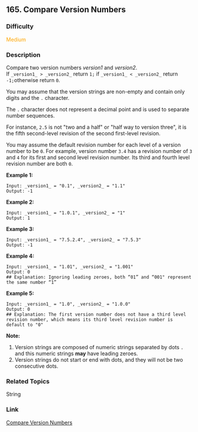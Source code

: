 ## 165. Compare Version Numbers
### Difficulty

 <font color=orange>Medium</font>

### Description

Compare two version numbers _version1_ and _version2_.  
If `_version1_ > _version2_` return `1;` if `_version1_ < _version2_` return
`-1;`otherwise return `0`.

You may assume that the version strings are non-empty and contain only digits
and the `.` character.

The `.` character does not represent a decimal point and is used to separate
number sequences.

For instance, `2.5` is not "two and a half" or "half way to version three", it
is the fifth second-level revision of the second first-level revision.

You may assume the default revision number for each level of a version number
to be `0`. For example, version number `3.4` has a revision number of `3` and
`4` for its first and second level revision number. Its third and fourth level
revision number are both `0`.



**Example 1:**
            Input: _version1_ = "0.1", _version2_ = "1.1"    Output: -1

**Example 2:**
            Input: _version1_ = "1.0.1", _version2_ = "1"    Output: 1

**Example 3:**
            Input: _version1_ = "7.5.2.4", _version2_ = "7.5.3"    Output: -1

**Example 4:**
            Input: _version1_ = "1.01", _version2_ = "1.001"    Output: 0    ## Explanation: Ignoring leading zeroes, both “01” and “001" represent the same number “1”

**Example 5:**
            Input: _version1_ = "1.0", _version2_ = "1.0.0"    Output: 0    ## Explanation: The first version number does not have a third level revision number, which means its third level revision number is default to "0"



**Note:**

  1. Version strings are composed of numeric strings separated by dots `.` and this numeric strings **may** have leading zeroes. 
  2. Version strings do not start or end with dots, and they will not be two consecutive dots.


### Related Topics

String


### Link
[Compare Version Numbers](https://leetcode.com/problems/compare-version-numbers)
